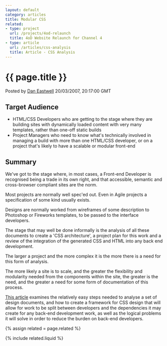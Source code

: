 ```yaml
---
layout: default
category: articles
title: Modular CSS
related: 
- type: project
  url: /projects/4od-relaunch
  title: 4oD Website Relaunch for Channel 4
- type: article
  url: /articles/css-analysis
  title: Article - CSS Analysis
---
```


# {{ page.title }}

<p class="auth">Posted by <a href="mailto:dan@thoughtballoon.co.uk">Dan Eastwell</a> 20/03/2007, 20:17:00 GMT</p>

## Target Audience

* HTML/CSS Developers who are getting to the stage where they are building sites with dynamically loaded content with very many templates, rather than one-off static builds
* Project Managers who need to know what's technically involved in managing a build with more than one HTML/CSS developer, or on a project that's likely to have a scalable or modular front-end

## Summary

We've got to the stage where, in most cases, a Front-end Developer is recognised being a trade in its own right, and that accessible, semantic and cross-browser compliant sites are the norm. 

Most projects are normally well spec'ed out. Even in  Agile projects a specification of some kind usually exists. 

Designs are normally worked from wireframes of some description to Photoshop or Fireworks templates, to be passed to the interface developers.

The stage that may well be done informally is the analysis of all these documents to create a 'CSS architecture', a project plan for this work and a review of the integration of the generated CSS and HTML into any back end development.

The larger a project and the more complex it is the more there is a need for this form of analysis.

The more likely a site is to scale, and the greater the flexibility and modularity needed from the components within the site, the greater is the need, and the greater a need for some form of documentation of this process.

[This article](/articles/css-analysis) examines the relatively easy steps needed to analyse a set of design documents, and how to create a framework for CSS design that will allow for work to be split between developers and the dependencies it may create for any back-end development work, as well as the logical problems it will solve in order to reduce the burden on back-end developers.


{% assign related = page.related %}

{% include related.liquid %}